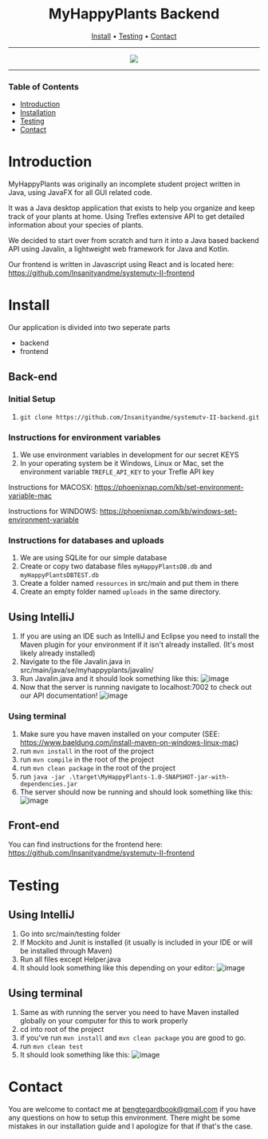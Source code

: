 <div align="center">

# MyHappyPlants Backend
[Install](#install) • [Testing](#testing) • [Contact](#contact)

--- 

<img src="https://github.com/Insanityandme/systemutv-II-backend/assets/1380257/02761e82-d7dc-44b5-899a-f41c36b56ffe"/> 


</div>

---
### Table of Contents
- [Introduction](#introduction)
- [Installation](#install)
- [Testing](#testing)
- [Contact](#contact)

# Introduction
MyHappyPlants was originally an incomplete student project written in Java, using JavaFX for all GUI related code. 

It was a Java desktop application that exists to help you organize and keep track of your plants at home.
Using Trefles extensive API to get detailed information about your species of plants. 

We decided to start over from scratch and turn it into a Java based backend API using Javalin, a lightweight web framework for Java and Kotlin.

Our frontend is written in Javascript using React and is located here: https://github.com/Insanityandme/systemutv-II-frontend

# Install
Our application is divided into two seperate parts
+ backend
+ frontend

## Back-end
### Initial Setup
1. ```git clone https://github.com/Insanityandme/systemutv-II-backend.git```

### Instructions for environment variables
1. We use environment variables in development for our secret KEYS
2. In your operating system be it Windows, Linux or Mac, set the environment variable `TREFLE_API_KEY` to your Trefle API key

Instructions for MACOSX: https://phoenixnap.com/kb/set-environment-variable-mac

Instructions for WINDOWS: https://phoenixnap.com/kb/windows-set-environment-variable

### Instructions for databases and uploads
1. We are using SQLite for our simple database
2. Create or copy two database files  ```myHappyPlantsDB.db``` and ```myHappyPlantsDBTEST.db```
3. Create a folder named ```resources``` in src/main and put them in there
4. Create an empty folder named ```uploads``` in the same directory. 

## Using IntelliJ
1. If you are using an IDE such as IntelliJ and Eclipse you need to install the Maven plugin for your environment if it isn't already installed. (It's most likely already installed)
2. Navigate to the file Javalin.java in src/main/java/se/myhappyplants/javalin/
3. Run Javalin.java and it should look something like this: ![image](https://github.com/Insanityandme/systemutv-II-backend/assets/1380257/03980c76-d2d6-48ba-94a2-3be7ee24764d)
4. Now that the server is running navigate to localhost:7002 to check out our API documentation! ![image](https://github.com/Insanityandme/systemutv-II-backend/assets/1380257/01fa74d0-7c10-41f9-ac39-3c942cc34a25)

### Using terminal
1. Make sure you have maven installed on your computer (SEE: https://www.baeldung.com/install-maven-on-windows-linux-mac)
2. run ```mvn install``` in the root of the project
3. run ```mvn compile``` in the root of the project
4. run ```mvn clean package``` in the root of the project
5. run ```java -jar .\target\MyHappyPlants-1.0-SNAPSHOT-jar-with-dependencies.jar```
6. The server should now be running and should look something like this: ![image](https://github.com/Insanityandme/systemutv-II-backend/assets/1380257/f5db41fd-98fc-4649-89a8-521cb6a91c12)


## Front-end
You can find instructions for the frontend here: https://github.com/Insanityandme/systemutv-II-frontend

# Testing 

## Using IntelliJ
1. Go into src/main/testing folder
2. If Mockito and Junit is installed (it usually is included in your IDE or will be installed through Maven)
3. Run all files except Helper.java
4. It should look something like this depending on your editor: 
![image](https://github.com/Insanityandme/systemutv-II-backend/assets/1380257/be9d35ab-a25d-46b4-9530-bed329ff5aee)

## Using terminal
1. Same as with running the server you need to have Maven installed globally on your computer for this to work properly
1. cd into root of the project
2. if you've run ```mvn install``` and ```mvn clean package``` you are good to go.
3. run ```mvn clean test```
4. It should look something like this: ![image](https://github.com/Insanityandme/systemutv-II-backend/assets/1380257/17a3b794-3187-4fba-9633-2b28bf8554b2)

# Contact
You are welcome to contact me at bengtegardbook@gmail.com if you have any questions on how to setup this environment.
There might be some mistakes in our installation guide and I apologize for that if that's the case.
